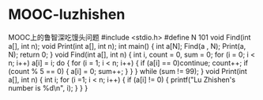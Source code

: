 # MOOC-luzhishen
MOOC上的鲁智深吃馒头问题
#include <stdio.h>
#define N 101
void Find(int a[], int n);
void Print(int a[], int n);
int main()
{
	int a[N];
	Find(a , N);
	Print(a, N);
	return 0;
}
void Find(int a[], int n)
{
	int i, count = 0, sum = 0;
	for (i = 0; i < n; i++)
		a[i] = i;
	do
	{
		for (i = 1; i < n; i++)
		{
			if (a[i] == 0)continue;
			count++;
			if (count % 5 == 0)
			{
				a[i] = 0;
				sum++;
			}
		}
	} while (sum != 99);
}
void Print(int a[], int n)
{
	int i;
	for (i =1; i < n; i++)
	{
		if (a[i] != 0)
		{
			printf("Lu Zhishen's number is %d\n", i);
		}
	}
}
